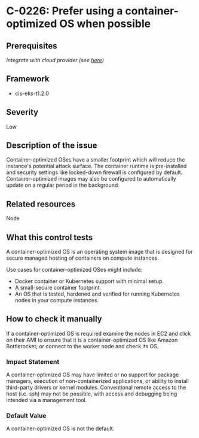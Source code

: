 # C-0226: Prefer using a container-optimized OS when possible

## Prerequisites
 *Integrate with cloud provider (see [here](https://hub.armosec.io/docs/kubescape-integration-with-cloud-providers))*
 
## Framework
* cis-eks-t1.2.0
 
## Severity
Low

## Description of the issue
Container-optimized OSes have a smaller footprint which will reduce the instance's potential attack surface. The container runtime is pre-installed and security settings like locked-down firewall is configured by default. Container-optimized images may also be configured to automatically update on a regular period in the background.
 
## Related resources
Node
 
## What this control tests 
A container-optimized OS is an operating system image that is designed for secure managed hosting of containers on compute instances.

 Use cases for container-optimized OSes might include:

 * Docker container or Kubernetes support with minimal setup.
* A small-secure container footprint.
* An OS that is tested, hardened and verified for running Kubernetes nodes in your compute instances.
 
## How to check it manually 
If a container-optimized OS is required examine the nodes in EC2 and click on their AMI to ensure that it is a container-optimized OS like Amazon Bottlerocket; or connect to the worker node and check its OS.
 
### Impact Statement
A container-optimized OS may have limited or no support for package managers, execution of non-containerized applications, or ability to install third-party drivers or kernel modules. Conventional remote access to the host (i.e. ssh) may not be possible, with access and debugging being intended via a management tool.
 
### Default Value
A container-optimized OS is not the default.
 
